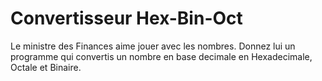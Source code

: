 # Convertisseur Hex-Bin-Oct
Le ministre des Finances aime jouer avec les nombres. Donnez lui un programme qui convertis un nombre en base decimale en Hexadecimale, Octale et Binaire.